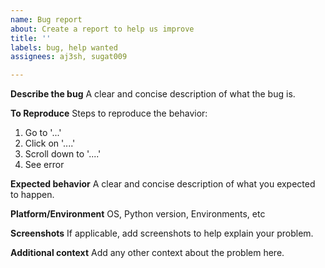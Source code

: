 ```yaml
---
name: Bug report
about: Create a report to help us improve
title: ''
labels: bug, help wanted
assignees: aj3sh, sugat009

---
```


**Describe the bug**
A clear and concise description of what the bug is.

**To Reproduce**
Steps to reproduce the behavior:
1. Go to '...'
2. Click on '....'
3. Scroll down to '....'
4. See error

**Expected behavior**
A clear and concise description of what you expected to happen.

**Platform/Environment**
OS, Python version, Environments, etc

**Screenshots**
If applicable, add screenshots to help explain your problem.

**Additional context**
Add any other context about the problem here.
